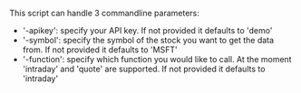 This script can handle 3 commandline parameters:
- '-apikey': specify your API key. If not provided it defaults to 'demo'
- '-symbol': specify the symbol of the stock you want to get the data from. If not provided it defaults to 'MSFT'
- '-function': specify which function you would like to call. At the moment 'intraday' and 'quote' are supported. If not provided it defaults to 'intraday'
